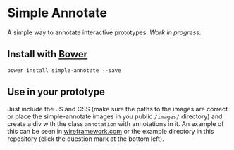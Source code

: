 # Simple Annotate

A simple way to annotate interactive prototypes. *Work in progress.*

## Install with [Bower](http://bower.io)
`bower install simple-annotate --save`

## Use in your prototype
Just include the JS and CSS (make sure the paths to the images are correct or place the simple-annotate images in you public `/images/` directory) and create a div with the class `annotation` with annotations in it. An example of this can be seen in [wireframework.com](http://www.wireframework.com) or the example directory in this repository (click the question mark at the bottom left).
